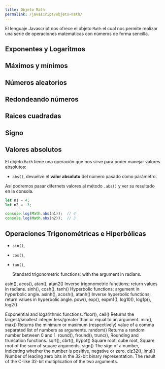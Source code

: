 ```yaml
---
title: Objeto Math
permalink: /javascript/objeto-math/
---
```


El lenguaje Javascript nos ofrece el objeto `Math` el cual nos permite realizar una serie de operaciones matemáticas con números de forma sencilla.




## Exponentes y Logaritmos

## Máximos y mínimos

## Números aleatorios

## Redondeando números

## Raices cuadradas

## Signo



## Valores absolutos
El objeto `Math` tiene una operación que nos sirve para poder manejar valores absolutos:

* `abs()`, devuelve el **valor absoluto** del número pasado como parámetro.

Así podremos pasar difernets valores al método `.abs()` y ver su resultado en la consola.

~~~javascript
let n1 = 4;
let n2 = -3;

console.log(Math.abs(n1));  // 4
console.log(Math.abs(n2));  // 3
~~~

## Operaciones Trigonométricas e Hiperbólicas

* `sin()`,
* `cos()`,
* `tan()`,

	Standard trigonometric functions; with the argument in radians.
    
asin(), acos(), atan(), atan2()	Inverse trigonometric functions; return values in radians.
sinh(), cosh(), tanh()	Hyperbolic functions; argument in hyperbolic angle.
asinh(), acosh(), atanh()	Inverse hyperbolic functions; return values in hyperbolic angle.
pow(), exp(), expm1(), log10(), log1p(), log2()

Exponential and logarithmic functions.
floor(), ceil()	Returns the largest/smallest integer less/greater than or equal to an argument.
min(), max()	Returns the minimum or maximum (respectively) value of a comma separated list of numbers as arguments.
random()	Returns a random number between 0 and 1.
round(), fround(), trunc(),	Rounding and truncation functions.
sqrt(), cbrt(), hypot()	Square root, cube root, Square root of the sum of square arguments.
sign()	The sign of a number, indicating whether the number is positive, negative or zero.
clz32(),
imul()	Number of leading zero bits in the 32-bit binary representation.
The result of the C-like 32-bit multiplication of the two arguments.

